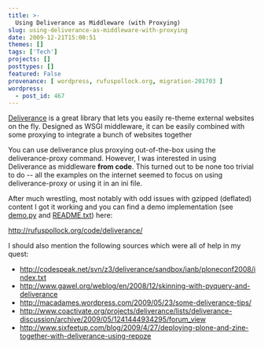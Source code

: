 ```yaml
---
title: >-
  Using Deliverance as Middleware (with Proxying)
slug: using-deliverance-as-middleware-with-proxying
date: 2009-12-21T15:00:51
themes: []
tags: ['Tech']
projects: []
posttypes: []
featured: False
provenance: [ wordpress, rufuspollock.org, migration-201703 ]
wordpress:
  - post_id: 467
---
```


[Deliverance][] is a great library that lets you easily re-theme external websites on the fly. Designed as WSGI middleware, it can be easily combined with some proxying to integrate a bunch of websites together 

You can use deliverance plus proxying out-of-the-box using the deliverance-proxy command. However, I was interested in using Deliverance as middleware **from code**. This turned out to be none too trivial to do -- all the examples on the internet seemed to focus on using deliverance-proxy or using it in an ini file.

After much wrestling, most notably with odd issues with gzipped (deflated) content I got it working and you can find a demo implementation (see [demo.py](http://rufuspollock.org/code/deliverance/demo.py) and [README.txt](http://rufuspollock.org/code/deliverance/README.txt)) here:

<http://rufuspollock.org/code/deliverance/>

I should also mention the following sources which were all of help in my quest: 

  * <http://codespeak.net/svn/z3/deliverance/sandbox/ianb/ploneconf2008/index.txt>
  * <http://www.gawel.org/weblog/en/2008/12/skinning-with-pyquery-and-deliverance>
  * <http://macadames.wordpress.com/2009/05/23/some-deliverance-tips/>
  * <http://www.coactivate.org/projects/deliverance/lists/deliverance-discussion/archive/2009/05/1241444934295/forum_view>
  * <http://www.sixfeetup.com/blog/2009/4/27/deploying-plone-and-zine-together-with-deliverance-using-repoze>

[Deliverance]: http://pypi.python.org/pypi/Deliverance/


